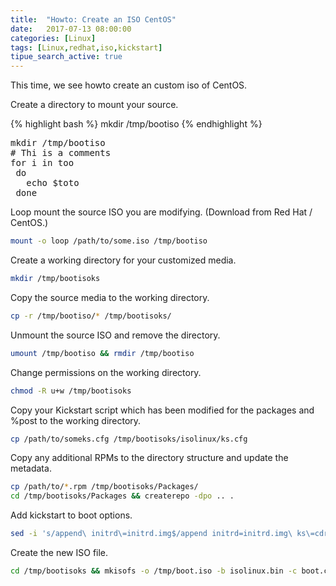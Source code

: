 ```yaml
---
title:  "Howto: Create an ISO CentOS"
date:   2017-07-13 08:00:00
categories: [Linux]
tags: [Linux,redhat,iso,kickstart]
tipue_search_active: true
---
```

This time, we see howto create an custom iso of CentOS.

Create a directory to mount your source.

{% highlight bash %}
mkdir /tmp/bootiso
{% endhighlight %}

<pre class="prettyprint">
mkdir /tmp/bootiso
# Thi is a comments
for i in too
 do
   echo $toto
 done
</pre>

Loop mount the source ISO you are modifying. (Download from Red Hat / CentOS.)
```bash
mount -o loop /path/to/some.iso /tmp/bootiso
```

Create a working directory for your customized media.
```bash
mkdir /tmp/bootisoks
```

Copy the source media to the working directory.
```bash
cp -r /tmp/bootiso/* /tmp/bootisoks/
```

Unmount the source ISO and remove the directory.
```bash
umount /tmp/bootiso && rmdir /tmp/bootiso
```

Change permissions on the working directory.
```bash
chmod -R u+w /tmp/bootisoks
```

Copy your Kickstart script which has been modified for the packages and %post to the working directory.
```bash
cp /path/to/someks.cfg /tmp/bootisoks/isolinux/ks.cfg
```

Copy any additional RPMs to the directory structure and update the metadata.
```bash
cp /path/to/*.rpm /tmp/bootisoks/Packages/
cd /tmp/bootisoks/Packages && createrepo -dpo .. .
```

Add kickstart to boot options.
```bash
sed -i 's/append\ initrd\=initrd.img$/append initrd=initrd.img\ ks\=cdrom:\/ks.cfg/' /tmp/bootisoks/isolinux/isolinux.cfg
```

Create the new ISO file.
```bash
cd /tmp/bootisoks && mkisofs -o /tmp/boot.iso -b isolinux.bin -c boot.cat -no-emul-boot -boot-load-size 4 -boot-info-table -R -J -v -T isolinux/. .
```